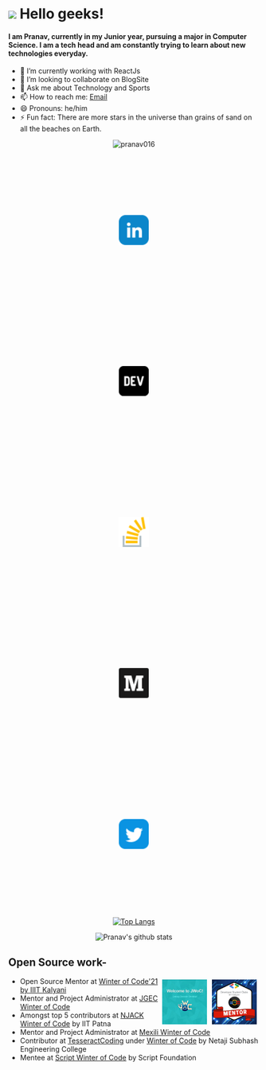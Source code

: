 <h1> <img src="https://github.com/TheDudeThatCode/TheDudeThatCode/blob/master/Assets/Hi.gif" width="29px"> Hello geeks! </h1>

#### I am Pranav, currently in my Junior year, pursuing a major in Computer Science. I am a tech head and am constantly trying to learn about new technologies everyday.

<div>

- 🌱 I’m currently working with ReactJs
- 👯 I’m looking to collaborate on BlogSite
- 💬 Ask me about Technology and Sports
- 📫 How to reach me: <a href = "mailto: pranavmendi@gmail.com">Email</a>
- 😄 Pronouns: he/him
- ⚡ Fun fact: There are more stars in the universe than grains of sand on all the beaches on Earth.

</div>

<div align="center">

<img src="https://komarev.com/ghpvc/?username=pranav016" alt="pranav016" />

</div>

<div align="center">
<p>
<a href="https://linkedin.com/in/pranav-mendiratta-89713a173" target="blank"><img height=60 width=60 style="padding:3vh" src="assets/linkedin.png" /></a>
<a href="https://dev.to/pranav016" target="blank"><img height=60 width=60 style="padding:3vh" src="assets/dev.png" /></a>
<a href="https://stackoverflow.com/users/13422979/pranav-m7?tab=profile" target="blank"><img height=60 width=60 style="padding:3vh" src="assets/stack-overflow.png" /></a>
<a href="https://medium.com/@pranav016" target="blank"><img height=60 width=60 style="padding:3vh" src="assets/medium.png" /></a>
<a href="https://twitter.com/Pranav046" target="blank"><img height=60 width=60 style="padding:3vh" src="assets/twitter.png" /></a>
<p>
</div>

<div align="center">

[![Top Langs](https://github-readme-stats-eta-seven.vercel.app/api/top-langs/?username=Pranav016&layout=compact)](https://github.com/Pranav016/Pranav016.git)

</div>

<div align="center">

![Pranav's github stats](https://github-readme-stats-eta-seven.vercel.app/api?username=Pranav016&show_icons=true&count_private=true)

</div>

<div>

<h2>Open Source work- </h2>

<img height="90px" align="right" style="margin:5px;" src="assets/WoC-Mentor.jpg">
<img height="90px" align="right" style="margin:5px;" src="assets/jwoc.png">

- Open Source Mentor at [Winter of Code'21 by IIIT Kalyani](https://github.com/DSC-IIIT-Kalyani)
- Mentor and Project Administrator at [JGEC Winter of Code](https://github.com/JGEC-Winter-of-Code)
- Amongst top 5 contributors at [NJACK Winter of Code](https://github.com/NJACKWinterOfCode) by IIT Patna
- Mentor and Project Administrator at [Mexili Winter of Code](https://github.com/mexili/winter_of_code/blob/main/docs/mentors.md)
- Contributor at [TesseractCoding](https://github.com/TesseractCoding) under [Winter of Code](https://github.com/WinterOfCode) by Netaji Subhash Engineering College
- Mentee at [Script Winter of Code](https://swoc.tech/) by Script Foundation

</div>
